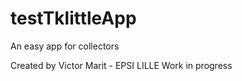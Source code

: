 # testTklittleApp
An easy app for collectors

Created by Victor Marit - EPSI LILLE
Work in progress 